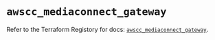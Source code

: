 # `awscc_mediaconnect_gateway`

Refer to the Terraform Registory for docs: [`awscc_mediaconnect_gateway`](https://registry.terraform.io/providers/hashicorp/awscc/0.70.0/docs/resources/mediaconnect_gateway).
